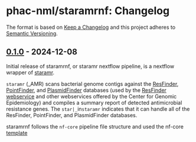 # phac-nml/staramrnf: Changelog

The format is based on [Keep a Changelog](https://keepachangelog.com/en/1.0.0/)
and this project adheres to [Semantic Versioning](https://semver.org/spec/v2.0.0.html).

## [0.1.0] - 2024-12-08

Initial release of staramrnf, or staramr nextflow pipeline, is a nextflow wrapper of [staramr](https://github.com/phac-nml/staramr/).

`staramr` (_AMR) scans bacterial genome contigs against the [ResFinder][resfinder-db], [PointFinder][pointfinder-db], and [PlasmidFinder][plasmidfinder-db] databases (used by the [ResFinder webservice][resfinder-web] and other webservices offered by the Center for Genomic Epidemiology) and compiles a summary report of detected antimicrobial resistance genes. The `star|_`in`staramr` indicates that it can handle all of the ResFinder, PointFinder, and PlasmidFinder databases.

staramrnf follows the `nf-core` pipeline file structure and used the nf-core [template](https://nf-co.re/docs/contributing/pipelines/pipeline_file_structure)

[resfinder-db]: https://bitbucket.org/genomicepidemiology/resfinder_db
[pointfinder-db]: https://bitbucket.org/genomicepidemiology/pointfinder_db
[plasmidfinder-db]: https://bitbucket.org/genomicepidemiology/plasmidfinder_db
[resfinder-web]: http://genepi.food.dtu.dk/resfinder

[0.1.0]: https://github.com/phac-nml/staramrnf/releases/tag/0.1.0
